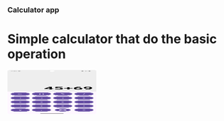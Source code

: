 ### Calculator app
# Simple calculator that do the basic operation 

<img src="app/src/main/res/drawable/screen_shot.png" alt="Calculator screenshot" width="200" height="100">

